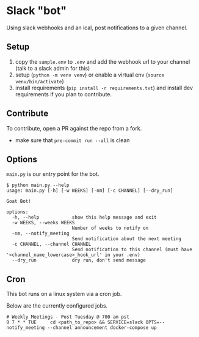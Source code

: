 # Slack "bot"
Using slack webhooks and an ical, post notifications to a given channel.

## Setup
1. copy the `sample.env` to `.env` and add the webhook url to your channel (talk to a slack admin for this)
2. setup (`python -m venv venv`) or enable a virtual env (`source venv/bin/activate`)
3. install requirements (`pip install -r requirements.txt`) and install dev requirements if you plan to contribute.

## Contribute
To contribute, open a PR against the repo from a fork.

 - make sure that `pre-commit run --all` is clean

## Options
`main.py` is our entry point for the bot.

```
$ python main.py --help
usage: main.py [-h] [-w WEEKS] [-nm] [-c CHANNEL] [--dry_run]

Goat Bot!

options:
  -h, --help            show this help message and exit
  -w WEEKS, --weeks WEEKS
                        Number of weeks to notify on
  -nm, --notify_meeting
                        Send notification about the next meeting
  -c CHANNEL, --channel CHANNEL
                        Send notification to this channel (must have '<channel_name_lowercase>_hook_url' in your .env)
  --dry_run             dry run, don't send message

```

## Cron
This bot runs on a linux system via a cron job.

Below are the currently configured jobs.
```
# Weekly Meetings - Post Tuesday @ 700 am pst
0 7 * * TUE     cd <path_to_repo> && SERVICE=slack OPTS=--notify_meeting --channel announcement docker-compose up
```
